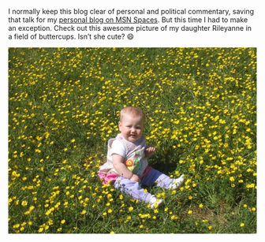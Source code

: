 I normally keep this blog clear of personal and political commentary,
saving that talk for my [personal blog on MSN
Spaces](http://spaces.msn.com/devhawk). But this time I had to make an
exception. Check out this awesome picture of my daughter Rileyanne in a
field of buttercups. Isn’t she cute? :smile:

![](https://raw.githubusercontent.com/devhawk/devhawk.github.io/master/images/blog/20060517-2044-rileyanne-in-buttercup-field/RileyButtercupField.jpg)
